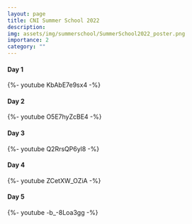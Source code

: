 ```yaml
---
layout: page
title: CNI Summer School 2022
description:
img: assets/img/summerschool/SummerSchool2022_poster.png
importance: 2
category: ""
---
```


<h4> Day 1</h4>
{%- youtube KbAbE7e9sx4 -%}

<h4> Day 2</h4>
{%- youtube O5E7hyZcBE4 -%}

<h4> Day 3</h4>
{%- youtube Q2RrsQP6yl8 -%}

<h4> Day 4</h4>
{%- youtube ZCetXW_OZiA -%}

<h4> Day 5</h4>
{%- youtube -b_-8Loa3gg -%}